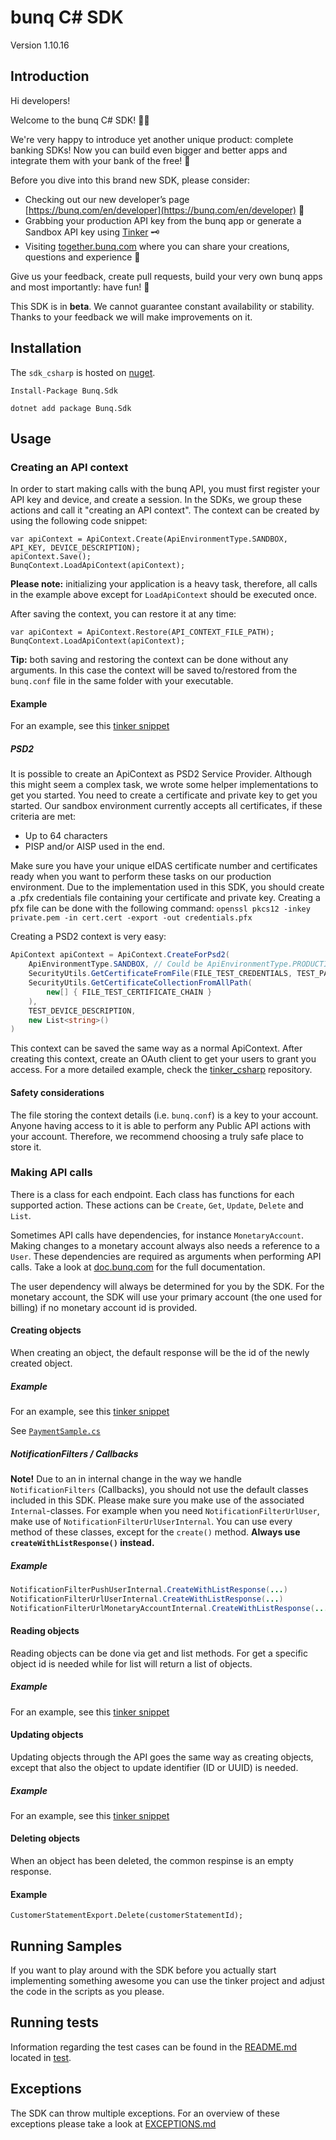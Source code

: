 # bunq C# SDK
Version 1.10.16

## Introduction
Hi developers!

Welcome to the bunq C# SDK! 👨‍💻

We're very happy to introduce yet another unique product: complete banking SDKs!
Now you can build even bigger and better apps and integrate them with your bank of the free! 🌈

Before you dive into this brand new SDK, please consider:
- Checking out our new developer’s page [https://bunq.com/en/developer](https://bunq.com/en/developer) 🙌  
- Grabbing your production API key from the bunq app or generate a Sandbox API key using [Tinker](https://www.bunq.com/developer) 🗝
- Visiting [together.bunq.com](https://together.bunq.com) where you can share your creations,
questions and experience 🎤

Give us your feedback, create pull requests, build your very own bunq apps and most importantly:
have fun! 💪

This SDK is in **beta**. We cannot guarantee constant availability or stability.
Thanks to your feedback we will make improvements on it.

## Installation
 The `sdk_csharp` is hosted on [nuget](https://www.nuget.org/packages/Bunq.Sdk).
 
```Install-Package Bunq.Sdk```

```dotnet add package Bunq.Sdk```

## Usage

### Creating an API context
In order to start making calls with the bunq API, you must first register your API key and device,
and create a session. In the SDKs, we group these actions and call it "creating an API context". The
context can be created by using the following code snippet:

```
var apiContext = ApiContext.Create(ApiEnvironmentType.SANDBOX, API_KEY, DEVICE_DESCRIPTION);
apiContext.Save();
BunqContext.LoadApiContext(apiContext);
```

**Please note:** initializing your application is a heavy task, therefore, all calls in the example above except for
`LoadApiContext` should be executed once.   

After saving the context, you can restore it at any time:

```
var apiContext = ApiContext.Restore(API_CONTEXT_FILE_PATH);
BunqContext.LoadApiContext(apiContext);
```

**Tip:** both saving and restoring the context can be done without any arguments. In this case the context will be saved
to/restored from the `bunq.conf` file in the same folder with your executable.

#### Example
For an example, see this [tinker snippet](https://github.com/bunq/tinker_csharp/blob/4f57a3c598480788f01c955ae46311283409d130/TinkerSrc/Lib/BunqLib.cs#L59-L82)


##### PSD2
It is possible to create an ApiContext as PSD2 Service Provider. Although this might seem a complex task, we wrote some helper implementations to get you started.
You need to create a certificate and private key to get you started. Our sandbox environment currently accepts all certificates, if these criteria are met:
- Up to 64 characters
- PISP and/or AISP used in the end.
 
Make sure you have your unique eIDAS certificate number and certificates ready when you want to perform these tasks on our production environment. 
Due to the implementation used in this SDK, you should create a .pfx credentials file containing your certificate and private key.
Creating a pfx file can be done with the following command: `openssl pkcs12 -inkey private.pem -in cert.cert -export -out credentials.pfx
`

Creating a PSD2 context is very easy:
```c#
ApiContext apiContext = ApiContext.CreateForPsd2(
    ApiEnvironmentType.SANDBOX, // Could be ApiEnvironmentType.PRODUCTION as well
    SecurityUtils.GetCertificateFromFile(FILE_TEST_CREDENTIALS, TEST_PASSPHRASE_CREDENTIALS),
    SecurityUtils.GetCertificateCollectionFromAllPath(
        new[] { FILE_TEST_CERTIFICATE_CHAIN }
    ),
    TEST_DEVICE_DESCRIPTION,
    new List<string>()
)
```

This context can be saved the same way as a normal ApiContext. After creating this context, create an OAuth client to get your users to grant you access.
For a more detailed example, check the [tinker_csharp](https://github.com/bunq/tinker_csharp/) repository.

#### Safety considerations
The file storing the context details (i.e. `bunq.conf`) is a key to your account. Anyone having
access to it is able to perform any Public API actions with your account. Therefore, we recommend
choosing a truly safe place to store it.

### Making API calls
There is a class for each endpoint. Each class has functions for each supported action. These
actions can be `Create`, `Get`, `Update`, `Delete` and `List`.

Sometimes API calls have dependencies, for instance `MonetaryAccount`. Making changes to a monetary
account always also needs a reference to a `User`. These dependencies are required as arguments when
performing API calls. Take a look at [doc.bunq.com](https://doc.bunq.com) for the full
documentation.

The user dependency will always be determined for you by the SDK. For the monetary account,
the SDK will use your primary account (the one used for billing) if no monetary account id is provided.

#### Creating objects
When creating an object, the default response will be the id of the newly created object.

##### Example
For an example, see this [tinker snippet](https://github.com/bunq/tinker_csharp/blob/4f57a3c598480788f01c955ae46311283409d130/TinkerSrc/MakePayment.cs#L31)

See [`PaymentSample.cs`](https://github.com/bunq/tinker_csharp/blob/4f57a3c598480788f01c955ae46311283409d130/TinkerSrc/MakePayment.cs)

##### NotificationFilters / Callbacks
**Note!** Due to an in internal change in the way we handle `NotificationFilters` (Callbacks), you should not use the default classes included in this SDK. 
Please make sure you make use of the associated `Internal`-classes. For example when you need `NotificationFilterUrlUser`, make use of `NotificationFilterUrlUserInternal`.
You can use every method of these classes, except for the `create()` method. **Always use `createWithListResponse()` instead.**

##### Example
```java
NotificationFilterPushUserInternal.CreateWithListResponse(...)
NotificationFilterUrlUserInternal.CreateWithListResponse(...)
NotificationFilterUrlMonetaryAccountInternal.CreateWithListResponse(...)
```

#### Reading objects
Reading objects can be done via get and list methods. For get a specific object id is needed while for list will return a list of objects.

##### Example
For an example, see this [tinker snippet](https://github.com/bunq/tinker_csharp/blob/4f57a3c598480788f01c955ae46311283409d130/TinkerSrc/Lib/BunqLib.cs#L172-L177)

#### Updating objects
Updating objects through the API goes the same way as creating objects, except that also the object to update identifier
(ID or UUID) is needed.

##### Example
For an example, see this [tinker snippet](https://github.com/bunq/tinker_csharp/blob/4f57a3c598480788f01c955ae46311283409d130/TinkerSrc/UpdateAccount.cs#L28)

#### Deleting objects
When an object has been deleted, the common respinse is an empty response.

#### Example
```
CustomerStatementExport.Delete(customerStatementId);
```

## Running Samples
If you want to play around with the SDK before you actually start implementing something awesome you can use the tinker
project and adjust the code in the scripts as you please.

## Running tests
Information regarding the test cases can be found in the [README.md](./BunqSdk.Tests/README.md)
located in [test](./BunqSdk.Tests).

## Exceptions
The SDK can throw multiple exceptions. For an overview of these exceptions please
take a look at [EXCEPTIONS.md](./BunqSdk/Exception/EXCEPTIONS.md)
 
